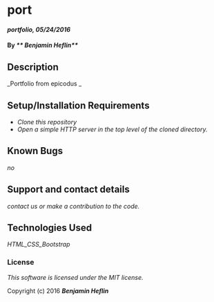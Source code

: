 # port

#### _portfolio, 05/24/2016_

#### By _** Benjamin Heflin**_

## Description

_Portfolio from epicodus _

## Setup/Installation Requirements

* _Clone this repository_
* _Open a simple HTTP server in the top level of the cloned directory._

## Known Bugs

_no_

## Support and contact details

_contact us or make a contribution to the code._

## Technologies Used

_HTML_CSS_Bootstrap_

### License

*This software is licensed under the MIT license.*

Copyright (c) 2016 **_Benjamin Heflin_**
